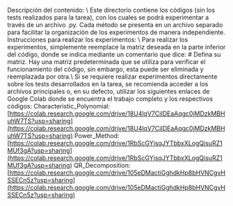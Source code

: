 Descripción del contenido: \\
Este directorio contiene los códigos (sin los tests realizados para la tarea), con los cuales se podrá experimentar a través de un archivo .py. Cada método se presenta en un archivo separado para facilitar la organización de los experimentos de manera independiente.
Instrucciones para realizar los experimentos: \\
Para realizar los experimentos, simplemente reemplace la matriz deseada en la parte inferior del código, donde se indica mediante un comentario que dice: # Defina su matriz. Hay una matriz predeterminada que se utiliza para verificar el funcionamiento del código, sin embargo, esta puede ser eliminada y reemplazada por otra.\\
Si se requiere realizar experimentos directamente sobre los tests desarrollados en la tarea, se recomienda acceder a los archivos principales o, en su defecto, utilizar los siguientes enlaces de Google Colab donde se encuentra el trabajo completo y los respectivos códigos:
Characteristic_Polynomial: [https://colab.research.google.com/drive/18U4lqV7CiIDEaAqgc0jMDzkMBHuhW7TS?usp=sharing](https://colab.research.google.com/drive/18U4lqV7CiIDEaAqgc0jMDzkMBHuhW7TS?usp=sharing)
Power_Method: [https://colab.research.google.com/drive/1RbScGYjsqJYTbbxXLogQisuRZ1MUf3gA?usp=sharing](https://colab.research.google.com/drive/1RbScGYjsqJYTbbxXLogQisuRZ1MUf3gA?usp=sharing)
QR_Decomposition: [https://colab.research.google.com/drive/105eDMactiGghdkHp8bHVNCgvHSSECn5z?usp=sharing](https://colab.research.google.com/drive/105eDMactiGghdkHp8bHVNCgvHSSECn5z?usp=sharing)
